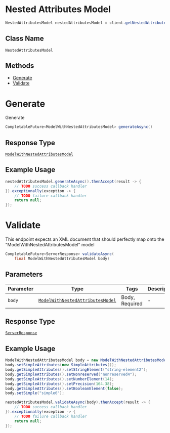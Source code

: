 # Nested Attributes Model

```java
NestedAttributesModel nestedAttributesModel = client.getNestedAttributesModel();
```

## Class Name

`NestedAttributesModel`

## Methods

* [Generate](/doc/controllers/nested-attributes-model.md#generate)
* [Validate](/doc/controllers/nested-attributes-model.md#validate)


# Generate

Generate

```java
CompletableFuture<ModelWithNestedAttributesModel> generateAsync()
```

## Response Type

[`ModelWithNestedAttributesModel`](/doc/models/model-with-nested-attributes-model.md)

## Example Usage

```java
nestedAttributesModel.generateAsync().thenAccept(result -> {
    // TODO success callback handler
}).exceptionally(exception -> {
    // TODO failure callback handler
    return null;
});
```


# Validate

This endpoint expects an XML document that should perfectly map onto the "ModelWithNestedAttributesModel" model

```java
CompletableFuture<ServerResponse> validateAsync(
    final ModelWithNestedAttributesModel body)
```

## Parameters

| Parameter | Type | Tags | Description |
|  --- | --- | --- | --- |
| `body` | [`ModelWithNestedAttributesModel`](/doc/models/model-with-nested-attributes-model.md) | Body, Required | - |

## Response Type

[`ServerResponse`](/doc/models/server-response.md)

## Example Usage

```java
ModelWithNestedAttributesModel body = new ModelWithNestedAttributesModel();
body.setSimpleAttributes(new SimpleAttributes());
body.getSimpleAttributes().setStringElement("string-element2");
body.getSimpleAttributes().setNonreserved("nonreserved4");
body.getSimpleAttributes().setNumberElement(14);
body.getSimpleAttributes().setPrecision(164.38);
body.getSimpleAttributes().setBooleanElement(false);
body.setSimple("simple6");

nestedAttributesModel.validateAsync(body).thenAccept(result -> {
    // TODO success callback handler
}).exceptionally(exception -> {
    // TODO failure callback handler
    return null;
});
```

